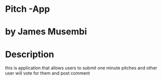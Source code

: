 # Pitch -App
# by James Musembi

# Description
 this is application that allows users to submit one minute pitches and other user will vote for them and post comment